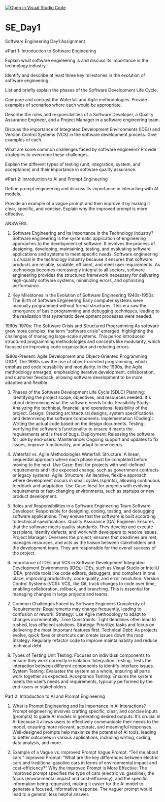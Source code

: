 [![Open in Visual Studio Code](https://classroom.github.com/assets/open-in-vscode-2e0aaae1b6195c2367325f4f02e2d04e9abb55f0b24a779b69b11b9e10269abc.svg)](https://classroom.github.com/online_ide?assignment_repo_id=18592496&assignment_repo_type=AssignmentRepo)
# SE_Day1
Software Engineering Day1 Assignment

#Part 1: Introduction to Software Engineering

Explain what software engineering is and discuss its importance in the technology industry.


Identify and describe at least three key milestones in the evolution of software engineering.


List and briefly explain the phases of the Software Development Life Cycle.


Compare and contrast the Waterfall and Agile methodologies. Provide examples of scenarios where each would be appropriate.


Describe the roles and responsibilities of a Software Developer, a Quality Assurance Engineer, and a Project Manager in a software engineering team.


Discuss the importance of Integrated Development Environments (IDEs) and Version Control Systems (VCS) in the software development process. Give examples of each.


What are some common challenges faced by software engineers? Provide strategies to overcome these challenges.


Explain the different types of testing (unit, integration, system, and acceptance) and their importance in software quality assurance.


#Part 2: Introduction to AI and Prompt Engineering


Define prompt engineering and discuss its importance in interacting with AI models.


Provide an example of a vague prompt and then improve it by making it clear, specific, and concise. Explain why the improved prompt is more effective.


ANSWERS.


1. Software Engineering and Its Importance in the Technology Industry?
Software engineering is the systematic application of engineering approaches to the development of software. It involves the process of designing, developing, maintaining, testing, and evaluating software applications and systems to meet specific needs. Software engineering is crucial in the technology industry because it ensures that software products are reliable, scalable, efficient, and meet user requirements. As technology becomes increasingly integral to all sectors, software engineering provides the structured framework necessary for delivering high-quality software systems, minimizing errors, and optimizing performance.

2. Key Milestones in the Evolution of Software Engineering
1940s-1950s: The Birth of Software Engineering Early computer systems were manually programmed without formal structures. This era saw the emergence of basic programming and debugging techniques, leading to the realization that systematic development processes were needed.

1960s-1970s: The Software Crisis and Structured Programming As software grew more complex, the term "software crisis" emerged, highlighting the challenges of managing large-scale systems. This period introduced structured programming methodologies and concepts like modularity, which focused on improving code organization and reducing errors.

1980s-Present: Agile Development and Object-Oriented Programming (OOP) The 1980s saw the rise of object-oriented programming, which emphasized code reusability and modularity. In the 1990s, the Agile methodology emerged, emphasizing iterative development, collaboration, and customer feedback, allowing software development to be more adaptive and flexible.

3. Phases of the Software Development Life Cycle (SDLC)
Planning: Identifying the project scope, objectives, and resources needed. It's about determining what the software needs to do.
Feasibility Study: Analyzing the technical, financial, and operational feasibility of the project.
Design: Creating architectural designs, system specifications, and determining the software components.
Implementation (Coding): Writing the actual code based on the design documents.
Testing: Verifying the software's functionality to ensure it meets the requirements and is free of bugs.
Deployment: Releasing the software for use by end-users.
Maintenance: Ongoing support and updates to fix issues, improve functionality, and adapt to new needs.

4. Waterfall vs. Agile Methodologies
Waterfall:
Structure: A linear, sequential approach where each phase must be completed before moving to the next.
Use Case: Best for projects with well-defined requirements and little expected change, such as government contracts or legacy systems.
Agile:
Structure: An iterative, flexible approach where development occurs in small cycles (sprints), allowing continuous feedback and adaptation.
Use Case: Ideal for projects with evolving requirements or fast-changing environments, such as startups or new product development.


5. Roles and Responsibilities in a Software Engineering Team
Software Developer:
Responsible for designing, coding, testing, and debugging software applications. They ensure that the software is built according to technical specifications.
Quality Assurance (QA) Engineer:
Ensures that the software meets quality standards. They develop and execute test plans, identify defects, and work with developers to resolve issues.
Project Manager:
Oversees the project, ensures that deadlines are met, manages resources, and acts as the liaison between stakeholders and the development team. They are responsible for the overall success of the project.

6. Importance of IDEs and VCS in Software Development
Integrated Development Environments (IDEs):
IDEs, such as Visual Studio or IntelliJ IDEA, provide tools like code editors, debuggers, and compilers in one place, improving productivity, code quality, and error resolution.
Version Control Systems (VCS):
VCS, like Git, track changes to code over time, enabling collaboration, rollback, and branching. This is essential for managing changes in large projects and teams.

7. Common Challenges Faced by Software Engineers
Complexity of Requirements: Requirements may change frequently, leading to confusion or rework.
Strategy: Use Agile methodology to adapt to changes incrementally.
Time Constraints: Tight deadlines often lead to rushed, less efficient solutions.
Strategy: Prioritize tasks and focus on delivering the most important features first.
Technical Debt: As projects evolve, quick fixes or shortcuts can create issues down the road.
Strategy: Regularly refactor code to improve maintainability and reduce technical debt.


8. Types of Testing
Unit Testing: Focuses on individual components to ensure they work correctly in isolation.
Integration Testing: Tests the interaction between different components to identify interface issues.
System Testing: Evaluates the system as a whole, ensuring all parts work together as expected.
Acceptance Testing: Ensures the system meets the user’s needs and requirements, typically performed by the end-users or stakeholders.



Part 2: Introduction to AI and Prompt Engineering


1. What is Prompt Engineering and Its Importance in AI Interactions?
Prompt engineering involves crafting specific, clear, and concise inputs (prompts) to guide AI models in generating desired outputs. It’s crucial in AI because it allows users to effectively communicate their needs to the model, ensuring more relevant, accurate, and meaningful responses. Well-designed prompts help maximize the potential of AI tools, leading to better outcomes in various applications, including writing, coding, data analysis, and more.

2. Example of a Vague vs. Improved Prompt
Vague Prompt: “Tell me about cars.”
Improved Prompt: “What are the key differences between electric cars and traditional gasoline cars in terms of environmental impact and cost-efficiency?”
Why the Improved Prompt is More Effective: The improved prompt specifies the type of cars (electric vs. gasoline), the focus (environmental impact and cost-efficiency), and the specific information being requested, making it easier for the AI model to generate a focused, informative response. The vaguer prompt would lead to a general, less helpful answer.